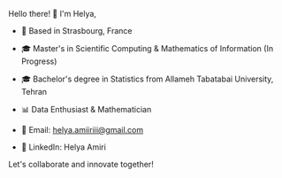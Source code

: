 Hello there! 👋 I'm Helya,

- 📍 Based in Strasbourg, France
- 🎓 Master's in Scientific Computing & Mathematics of Information (In Progress)
- 🎓 Bachelor's degree in Statistics from Allameh Tabatabai University, Tehran
- 📊 Data Enthusiast & Mathematician



- 📧 Email: helya.amiiriii@gmail.com
- 💼 LinkedIn: Helya Amiri

  
Let's collaborate and innovate together!

